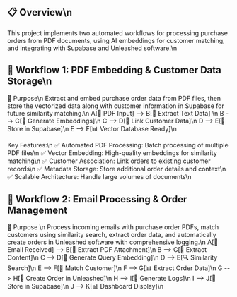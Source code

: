 ## 📋 Overview\n
This project implements two automated workflows for processing purchase orders from PDF documents, using AI embeddings for customer matching, and integrating with Supabase and Unleashed software.\n

## 🚀 Workflow 1: PDF Embedding & Customer Data Storage\n
🎯 Purpose\n
Extract and embed purchase order data from PDF files, then store the vectorized data along with customer information in Supabase for future similarity matching.\n
    A[📄 PDF Input] --> B[📝 Extract Text Data] \n
    B --> C[🧠 Generate Embeddings]\n
    C --> D[👥 Link Customer Data]\n
    D --> E[💾 Store in Supabase]\n
    E --> F[📊 Vector Database Ready]\n

Key Features:\n
✅ Automated PDF Processing: Batch processing of multiple PDF files\n
✅ Vector Embedding: High-quality embeddings for similarity matching\n
✅ Customer Association: Link orders to existing customer records\n
✅ Metadata Storage: Store additional order details and context\n
✅ Scalable Architecture: Handle large volumes of documents\n

## 📧 Workflow 2: Email Processing & Order Management

🎯 Purpose \n
Process incoming emails with purchase order PDFs, match customers using similarity search, extract order data, and automatically create orders in Unleashed software with comprehensive logging.\n
    A[📧 Email Received] --> B[📎 Extract PDF Attachment]\n
    B --> C[📝 Extract Content]\n
    C --> D[🧠 Generate Query Embedding]\n
    D --> E[🔍 Similarity Search]\n
    E --> F[👤 Match Customer]\n
    F --> G[📊 Extract Order Data]\n
    G --> H[🚀 Create Order in Unleashed]\n
    H --> I[📝 Generate Logs]\n
    I --> J[💾 Store in Supabase]\n
    J --> K[📊 Dashboard Display]\n
